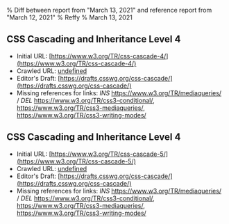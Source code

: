 % Diff between report from "March 13, 2021" and reference report from "March 12, 2021"
% Reffy
% March 13, 2021

## CSS Cascading and Inheritance Level 4

- Initial URL: [https://www.w3.org/TR/css-cascade-4/](https://www.w3.org/TR/css-cascade-4/)
- Crawled URL: [undefined](undefined)
- Editor's Draft: [https://drafts.csswg.org/css-cascade/](https://drafts.csswg.org/css-cascade/)
- Missing references for links: *INS* https://www.w3.org/TR/mediaqueries/ / *DEL* https://www.w3.org/TR/css3-conditional/, https://www.w3.org/TR/css3-mediaqueries/, https://www.w3.org/TR/css3-writing-modes/


## CSS Cascading and Inheritance Level 4

- Initial URL: [https://www.w3.org/TR/css-cascade-5/](https://www.w3.org/TR/css-cascade-5/)
- Crawled URL: [undefined](undefined)
- Editor's Draft: [https://drafts.csswg.org/css-cascade/](https://drafts.csswg.org/css-cascade/)
- Missing references for links: *INS* https://www.w3.org/TR/mediaqueries/ / *DEL* https://www.w3.org/TR/css3-conditional/, https://www.w3.org/TR/css3-mediaqueries/, https://www.w3.org/TR/css3-writing-modes/


